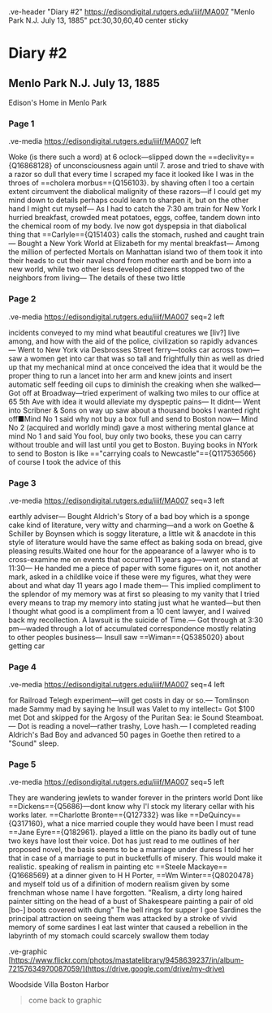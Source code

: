 .ve-header "Diary #2" https://edisondigital.rutgers.edu/iiif/MA007 "Menlo Park N.J. July 13, 1885" pct:30,30,60,40 center sticky

# Diary #2 

## Menlo Park N.J. July 13, 1885

Edison's Home in Menlo Park <come back to graphic>

### Page 1

.ve-media https://edisondigital.rutgers.edu/iiif/MA007 left

Woke (is there such a word) at 6 oclock—slipped down the ==declivity=={Q16868128} of unconsciousness again until 7. arose and tried to shave with a razor so dull that every time I scraped my face it looked like I was in the throes of ==cholera morbus=={Q156103}. by shaving often I too a certain extent circumvent the diabolical malignity of these razors—if I could get my mind down to details perhaps could learn to sharpen it, but on the other hand I might cut myself— As I had to catch the 7:30 am train for New York I hurried breakfast, crowded meat potatoes, eggs, coffee, tandem down into the chemical room of my body.  Ive now got dyspepsia in that diabolical thing that ==Carlyle=={Q151403} calls the stomach, rushed and caught train— Bought a New York World at Elizabeth for my mental breakfast— Among the million of perfected Mortals on Manhattan island two of them took it into their heads to cut their naval chord from mother earth and be born into a new world, while two other less developed citizens stopped two of the neighbors from living— The details of these two little 

### Page 2

.ve-media https://edisondigital.rutgers.edu/iiif/MA007 seq=2 left

incidents conveyed to my mind what beautiful creatures we [liv?] live among, and how with the aid of the police, civilization so rapidly advances— Went to New York via Desbrosses Street ferry—tooks car across town—saw a women get into car that was so tall and frightfully thin as well as dried up that my mechanical mind at once conceived the idea that it would be the proper thing to run a lancet into her arm and knew joints and insert automatic self feeding oil cups to diminish the creaking when she walked— Got off at Broadway—tried experiment of walking two miles to our office at 65 5th Ave with idea it would alleviate my dyspeptic pains— It didnt— Went into Scribner & Sons on way up saw about a thousand books I wanted right off■Mind No 1 said why not buy a box full and send to Boston now— Mind No 2 (acquired and worldly mind) gave a most withering mental glance at mind No 1 and said You fool, buy only two books, these you can carry without trouble and will last until you get to Boston. Buying books in NYork to send to Boston is like =="carrying coals to Newcastle"=={Q117536566} of course I took the advice of this

### Page 3

.ve-media https://edisondigital.rutgers.edu/iiif/MA007 seq=3 left

earthly adviser—  Bought Aldrich's Story of a bad boy which is a sponge cake kind of literature, very witty and charming—and a work on Goethe & Schiller by Boynsen which is soggy literature, a little wit & anacdote in this style of literature would have the same effect as baking soda on bread, give pleasing results.Waited one hour for the appearance of a lawyer who is to cross-examine me on events that occurred 11 years ago—went on stand at 11:30— He handed me a piece of paper with some figures on it, not another mark, asked in a childlike voice if these were my figures, what they were about and what day 11 years ago I made them— This implied compliment to the splendor of my memory was at first so pleasing to my vanity that I tried every means to trap my memory into stating just what he wanted—but then I thought what good is a compliment from a 10 cent lawyer, and I waived back my recollection. A lawsuit is the suicide of Time.— Got through at 3:30 pm—waded through a lot of accumulated correspondence mostly relating to other peoples business— Insull saw ==Wiman=={Q5385020} about getting car 

### Page 4

.ve-media https://edisondigital.rutgers.edu/iiif/MA007 seq=4 left

for Railroad Telegh experiment—will get costs in day or so.— Tomlinson made Sammy mad by saying he Insull was Valet to my intellect= Got $100 met Dot and skipped for the Argosy of the Puritan Sea: ie Sound Steamboat.—  Dot is reading a novel—rather trashy, Love hash.— I completed reading Aldrich's Bad Boy and advanced 50 pages in Goethe then retired to a "Sound" sleep.

### Page 5

.ve-media https://edisondigital.rutgers.edu/iiif/MA007 seq=5 left

They are wandering jewlets to wander forever in the printers world Dont like ==Dickens=={Q5686}—dont know why I'l stock my literary cellar with his works later. ==Charlotte Bronte=={Q127332} was like ==DeQuincy=={Q317160}, what a nice married couple they would have been I must read ==Jane Eyre=={Q182961}. played a little on the piano its badly out of tune two keys have lost their voice. Dot has just read to me outlines of her proposed novel, the basis seems to be a marriage under duress I told her that in case of a marriage to put in bucketfulls of misery. This would make it realistic. speaking of realism in painting etc ==Steele Mackaye=={Q1668569} at a dinner given to H H Porter, ==Wm Winter=={Q8020478} and myself told us of a difinition of modern realism given by some frenchman whose name I have forgotten. "Realism, a dirty long haired painter sitting on the head of a bust of Shakespeare painting a pair of old [bo-] boots covered with dung" The bell rings for supper I goe Sardines the principal attraction on seeing them was attacked by a stroke of vivid memory of some sardines I eat last winter that caused a rebellion in the labyrinth of my stomach could scarcely swallow them today

.ve-graphic [https://www.flickr.com/photos/mastatelibrary/9458639237/in/album-72157634970087059/](https://drive.google.com/drive/my-drive) 

Woodside Villa Boston Harbor 

> come back to graphic 